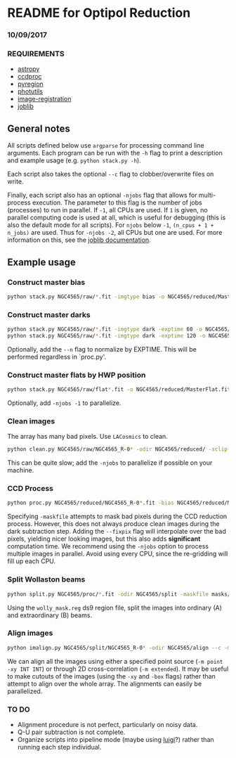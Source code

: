 #  README for Optipol Reduction  #
### 10/09/2017

### REQUIREMENTS
 * [astropy](http://docs.astropy.org/en/stable/ "Astropy")
 * [ccdproc](http://ccdproc.readthedocs.io/en/latest/ccdproc/install.html "Astropy ccdproc")
 * [pyregion](http://pyregion.readthedocs.io/en/latest/ "pyregion")
 * [photutils](https://photutils.readthedocs.io/en/latest/index.html "photutils")
 * [image-registration](https://github.com/keflavich/image_registration "image registration")
 * [joblib](http://pythonhosted.org/joblib/index.html "joblib")

## General notes
All scripts defined below use `argparse` for processing command line arguments.  Each program can be run with the `-h` flag to print a description and example usage (e.g. `python stack.py -h`).

Each script also takes the optional `--c` flag to clobber/overwrite files on write.

Finally, each script also has an optional `-njobs` flag that allows for multi-process execution.  The parameter to this flag is the number of jobs (processes) to run in parallel.  If `-1`, all CPUs are used. If `1` is given, no parallel computing code is used at all, which is useful for debugging (this is also the default mode for all scripts). For `njobs` below `-1`, `(n_cpus + 1 + n_jobs)` are used. Thus for `-njobs -2`, all CPUs but one are used.  For more information on this, see the [joblib documentation](http://pythonhosted.org/joblib/index.html).

## Example usage

### Construct master bias
```bash
python stack.py NGC4565/raw/*.fit -imgtype bias -o NGC4565/reduced/MasterBias.fits
```

### Construct master darks
```bash
python stack.py NGC4565/raw/*.fit -imgtype dark -exptime 60 -o NGC4565/reduced/MasterDark_60.fits
python stack.py NGC4565/raw/*.fit -imgtype dark -exptime 120 -o NGC4565/reduced/MasterDark_120.fits
```
Optionally, add the `--n` flag to normalize by EXPTIME.  This will be performed regardless in `proc.py'.

### Construct master flats by HWP position
```bash
python stack.py NGC4565/raw/flat*.fit -o NGC4565/reduced/MasterFlat.fits --normw --wolly -maskfile masks/wolly_mask.reg
```
Optionally, add `-njobs -1` to parallelize.

### Clean images
The array has many bad pixels.  Use `LACosmics` to clean.
```bash
python clean.py NGC4565/raw/NGC4565_R-0* -odir NGC4565/reduced/ -sclip 3
```
This can be quite slow; add the `-njobs` to parallelize if possible on your machine.

### CCD Process
```bash
python proc.py NGC4565/reduced/NGC4565_R-0*.fit -bias NGC4565/reduced/MasterBias.fits -dark NGC4565/reduced/MasterDark_120.fits -flat NGC4565/reduced/MasterFlat_*.fits -odir NGC4565/proc/ -maskfile masks/bad_pix.fits
```
Specifying `-maskfile` attempts to mask bad pixels during the CCD reduction process.  However, this does not always produce clean images during the dark subtraction step.  Adding the `--fixpix` flag will interpolate over the bad pixels, yielding nicer looking images, but this also adds **significant** computation time.  We recommend using the `-njobs` option to process multiple images in parallel.  Avoid using every CPU, since the re-gridding will fill up each CPU.


### Split Wollaston beams
```bash
python split.py NGC4565/proc/*.fit -odir NGC4565/split -maskfile masks/wolly_mask.reg
```
Using the `wolly_mask.reg` ds9 region file, split the images into ordinary (A) and extraordinary (B) beams.

### Align images
```bash
python imalign.py NGC4565/split/NGC4565_R-0* -odir NGC4565/align --c -m extended -xy 512 204 -box 100 100
```
We can align all the images using either a specified point source (`-m point -xy INT INT`) or through 2D cross-correlation (`-m extended`).  It may be useful to make cutouts of the images (using the `-xy` and `-box` flags) rather than attempt to align over the whole array.  The alignments can easily be parallelized.

### TO DO
* Alignment procedure is not perfect, particularly on noisy data.
* Q-U pair subtraction is not complete.
* Organize scripts into pipeline mode (maybe using [luigi](https://pypi.python.org/pypi/luigi)?) rather than running each step individual.
